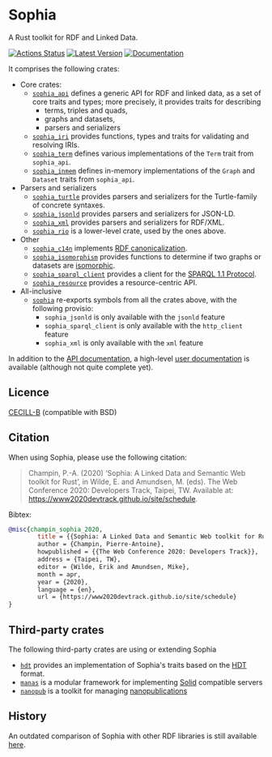 # Sophia

A Rust toolkit for RDF and Linked Data.

[![Actions Status](https://github.com/pchampin/sophia_rs/actions/workflows/lint_and_test.yml/badge.svg)](https://github.com/pchampin/sophia_rs/actions)
[![Latest Version](https://img.shields.io/crates/v/sophia.svg)](https://crates.io/crates/sophia)
[![Documentation](https://docs.rs/sophia/badge.svg)](https://docs.rs/sophia/)

It comprises the following crates:

* Core crates:
  + [`sophia_api`] defines a generic API for RDF and linked data,
    as a set of core traits and types;
    more precisely, it provides traits for describing
    - terms, triples and quads,
    - graphs and datasets,
    - parsers and serializers
  + [`sophia_iri`] provides functions, types and traits for validating and resolving IRIs.
  + [`sophia_term`] defines various implementations of the `Term` trait from `sophia_api`.
  + [`sophia_inmem`] defines in-memory implementations of the `Graph` and `Dataset` traits from `sophia_api`.
* Parsers and serializers
  + [`sophia_turtle`] provides parsers and serializers for the Turtle-family of concrete syntaxes.
  + [`sophia_jsonld`] provides parsers and serializers for JSON-LD.
  + [`sophia_xml`] provides parsers and serializers for RDF/XML.
  + [`sophia_rio`] is a lower-level crate, used by the ones above.
* Other
  + [`sophia_c14n`] implements [RDF canonicalization].
  + [`sophia_isomorphism`] provides functions to determine if two graphs or datasets are [isomorphic].
  + [`sophia_sparql_client`] provides a client for the [SPARQL 1.1 Protocol].
  + [`sophia_resource`] provides a resource-centric API.
* All-inclusive
  + [`sophia`] re-exports symbols from all the crates above, with the following provisio:
    - `sophia_jsonld` is only available with the `jsonld` feature
    - `sophia_sparql_client` is only available with the `http_client` feature
    - `sophia_xml` is only available with the `xml` feature

In addition to the [API documentation](https://docs.rs/sophia/),
a high-level [user documentation](https://pchampin.github.io/sophia_rs/) is available (although not quite complete yet).

## Licence

[CECILL-B] (compatible with BSD)

## Citation

When using Sophia, please use the following citation:

> Champin, P.-A. (2020) ‘Sophia: A Linked Data and Semantic Web toolkit for Rust’, in Wilde, E. and Amundsen, M. (eds). The Web Conference 2020: Developers Track, Taipei, TW. Available at: https://www2020devtrack.github.io/site/schedule.

Bibtex:
```bibtex
@misc{champin_sophia_2020,
        title = {{Sophia: A Linked Data and Semantic Web toolkit for Rust},
        author = {Champin, Pierre-Antoine},
        howpublished = {{The Web Conference 2020: Developers Track}},
        address = {Taipei, TW},
        editor = {Wilde, Erik and Amundsen, Mike},
        month = apr,
        year = {2020},
        language = {en},
        url = {https://www2020devtrack.github.io/site/schedule}
}
```

## Third-party crates

The following third-party crates are using or extending Sophia

* [`hdt`](https://crates.io/crates/hdt) provides an implementation of Sophia's traits based on the [HDT](https://www.rdfhdt.org/) format.
* [`manas`](https://crates.io/crates/manas) is a modular framework for implementing [Solid](https://solidproject.org/) compatible servers
* [`nanopub`](https://crates.io/crates/nanopub) is a toolkit for managing [nanopublications](https://nanopub.net/)

## History

An outdated comparison of Sophia with other RDF libraries is still available
[here](https://github.com/pchampin/sophia_benchmark/blob/master/benchmark_results.ipynb).


[`sophia_api`]: https://crates.io/crates/sophia_api
[`sophia_c14n`]: https://crates.io/crates/sophia_c14n
[`sophia_inmem`]: https://crates.io/crates/sophia_inmem
[`sophia_iri`]: https://crates.io/crates/sophia_iri
[`sophia_isomorphism`]: https://crates.io/crates/sophia_isomorphism
[`sophia_jsonld`]: https://crates.io/crates/sophia_jsonld
[`sophia_resource`]: https://crates.io/crates/sophia_resource
[`sophia_rio`]: https://crates.io/crates/sophia_rio
[`sophia_sparql_client`]: https://crates.io/crates/sophia_sparql_client
[`sophia_term`]: https://crates.io/crates/sophia_inmem
[`sophia_turtle`]: https://crates.io/crates/sophia_turtle
[`sophia_xml`]: https://crates.io/crates/sophia_xml
[`sophia`]: https://crates.io/crates/sophia
[CECILL-B]: https://cecill.info/licences/Licence_CeCILL-B_V1-en.html
[RDF test-suite]: https://github.com/w3c/rdf-tests/
[JSON-LD test-suite]: https://github.com/w3c/json-ld-api/
[RDF canonicalization]: https://www.w3.org/TR/rdf-canon/
[SPARQL 1.1 protocol]: https://www.w3.org/TR/sparql11-protocol
[isomorphic]: https://www.w3.org/TR/rdf11-concepts/#h3_graph-isomorphism
